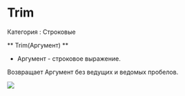 ﻿
# Trim

Категория : Строковые

** Trim(Аргумент) **

* Аргумент - строковое выражение.

Возвращает Аргумент без ведущих и ведомых пробелов.

![](/mediatag>Строковые)

